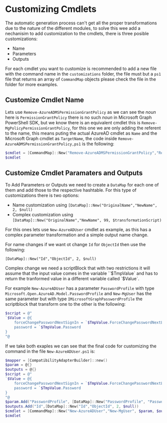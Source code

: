 # Customizing Cmdlets

The automatic generation process can't get all the proper transformations due to the nature of the different modules, to solve this wee add a nechanisim to add customization to the cmdlets, there is three posible customizations:

- Name
- Parameters
- Outputs

For each cmdlet you want to customize is recommended to add a new file with the command name in the `customizations` folder, the file must but a `ps1` file that returns an array of `CommandMap` objects please check the file in the folder for more examples.

## Customize Cmdlet Name

Lets use `Remove-AzureADMSPermissionGrantPolicy` as we can see the *noun* here is `PermissionGrantPolicy` there is no such *noun* in Microsoft Graph PowerShell SDK, but we know there is an equivalent cmdlet this is `Remove-MgPolicyPermissionGrantPolicy`, for this one we are only adding the referent to the name, this means puting the actual AzureAD cmdlet as `Name` and the Microsoft Graph cmdlet as `TargetName`, the code inside `Remove-AzureADMSPermissionGrantPolicy,ps1` is the following:

```Powershell
$cmdlet = [CommandMap]::New("Remove-AzureADMSPermissionGrantPolicy","Remove-MgPolicyPermissionGrantPolicy", $null, $null)
$cmdlet
```

## Customize Cmdlet Paramaters and Outputs

To Add Parameters or Outputs we need to create a `DataMap` for each one of them and add those to the respective hashtable. For this type of customizations there is two options:

- Name customization using `[DataMap]::New("OriginalName","NewName", 2, $null)`
- Complex customization using `[DataMap]::New("OriginalName","NewName", 99, $transformationScript)`

For this ones lets use `New-AzureADUser` cmdlet as example, as this has a complex parameter transformation and a simple output name change.

For name changes if we want ot change `Id` for `ObjectId` then use the following:

`[DataMap]::New("Id","ObjectId", 2, $null)`

Complex change we need a scriptBlock that with two restrictions it will assume that the input value comes in the variable ``$TmpValue` and has to return the tranformed value in a different variable called `$Value`. 

For example `New-AzureADUser` has a parameter `PasswordProfile` with type `Microsoft.Open.AzureAD.Model.PasswordProfile` and `New-MgUser` has the same parameter but with type `IMicrosoftGraphPasswordProfile` the scriptblock that transform one to the other is the following:


```Powershell
$script = @"
`$Value = @{
    forceChangePasswordNextSignIn = `$TmpValue.ForceChangePasswordNextLogin
    password = `$TmpValue.Password 
}
"@
```

If we take both exaples we can see that the final code for customizing the command in the file `New-AzureADUser.ps1` is:

```Powershell
$mapper = [CompatibilityAdapterBuilder]::new()
$param = @{}
$outputs = @{}
$script = @"
`$Value = @{
    forceChangePasswordNextSignIn = `$TmpValue.ForceChangePasswordNextLogin
    password = `$TmpValue.Password 
}
"@
$param.Add("PasswordProfile", [DataMap]::New("PasswordProfile", "PasswordProfile", 99, [Scriptblock]::Create($script)))
$outputs.Add("Id",[DataMap]::New("Id","ObjectId", 2, $null))
$cmdlet = [CommandMap]::New("New-AzureADUser","New-MgUser", $param, $outputs)
$cmdlet
```

